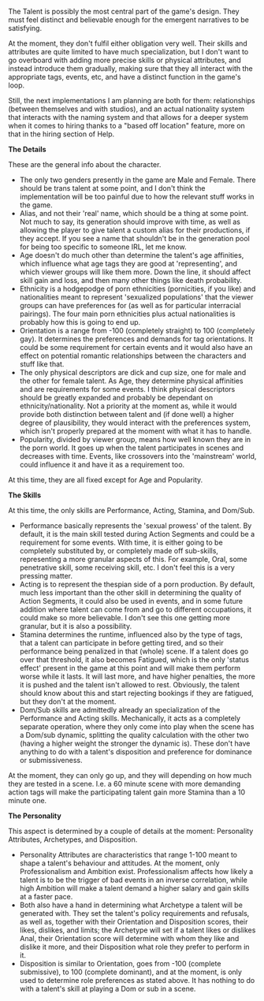 The Talent is possibly the most central part of the game's design. They must feel distinct and believable enough for the emergent narratives to be satisfying.

At the moment, they don't fulfil either obligation very well. Their skills and attributes are quite limited to have much specialization, but I don't want to go overboard with adding more precise skills or physical attributes, and instead introduce them gradually, making sure that they all interact with the appropriate tags, events, etc, and have a distinct function in the game's loop.

Still, the next implementations I am planning are both for them: relationships (between themselves and with studios), and an actual nationality system that interacts with the naming system and that allows for a deeper system when it comes to hiring thanks to a "based off location" feature, more on that in the hiring section of Help.



**The Details**

These are the general info about the character.

* The only two genders presently in the game are Male and Female. There should be trans talent at some point, and I don't think the implementation will be too painful due to how the relevant stuff works in the game.
* Alias, and not their 'real' name, which should be a thing at some point. Not much to say, its generation should improve with time, as well as allowing the player to give talent a custom alias for their productions, if they accept. If you see a name that shouldn't be in the generation pool for being too specific to someone IRL, let me know.
* Age doesn't do much other than determine the talent's age affinities, which influence what age tags they are good at 'representing', and which viewer groups will like them more. Down the line, it should affect skill gain and loss, and then many other things like death probability.
* Ethnicity is a hodgepodge of porn ethnicities (pornicities, if you like) and nationalities meant to represent 'sexualized populations' that the viewer groups can have preferences for (as well as for particular interracial pairings). The four main porn ethnicities plus actual nationalities is probably how this is going to end up.
* Orientation is a range from -100 (completely straight) to 100 (completely gay). It determines the preferences and demands for tag orientations. It could be some requirement for certain events and it would also have an effect on potential romantic relationships between the characters and stuff like that.
* The only physical descriptors are dick and cup size, one for male and the other for female talent. As Age, they determine physical affinities and are requirements for some events. I think physical descriptors should be greatly expanded and probably be dependant on ethnicity/nationality. Not a priority at the moment as, while it would provide both distinction between talent and (if done well) a higher degree of plausibility, they would interact with the preferences system, which isn't properly prepared at the moment with what it has to handle.
* Popularity, divided by viewer group, means how well known they are in the porn world. It goes up when the talent participates in scenes and decreases with time. Events, like crossovers into the 'mainstream' world, could influence it and have it as a requirement too.



At this time, they are all fixed except for Age and Popularity.



**The Skills**

At this time, the only skills are Performance, Acting, Stamina, and Dom/Sub.



* Performance basically represents the 'sexual prowess' of the talent. By default, it is the main skill tested during Action Segments and could be a requirement for some events. With time, it is either going to be completely substituted by, or completely made off sub-skills, representing a more granular aspects of this. For example, Oral, some penetrative skill, some receiving skill, etc. I don't feel this is a very pressing matter.
* Acting is to represent the thespian side of a porn production. By default, much less important than the other skill in determining the quality of Action Segments, it could also be used in events, and in some future addition where talent can come from and go to different occupations, it could make so more believable. I don't see this one getting more granular, but it is also a possibility.
* Stamina determines the runtime, influenced also by the type of tags, that a talent can participate in before getting tired, and so their performance being penalized in that (whole) scene. If a talent does go over that threshold, it also becomes Fatigued, which is the only 'status effect' present in the game at this point and will make them perform worse while it lasts. It will last more, and have higher penalties, the more it is pushed and the talent isn't allowed to rest. Obviously, the talent should know about this and start rejecting bookings if they are fatigued, but they don't at the moment.
* Dom/Sub skills are admittedly already an specialization of the Performance and Acting skills. Mechanically, it acts as a completely separate operation, where they only come into play when the scene has a Dom/sub dynamic, splitting the quality calculation with the other two (having a higher weight the stronger the dynamic is). These don't have anything to do with a talent's disposition and preference for dominance or submissiveness.



At the moment, they can only go up, and they will depending on how much they are tested in a scene. I.e. a 60 minute scene with more demanding action tags will make the participating talent gain more Stamina than a 10 minute one.



**The Personality**

This aspect is determined by a couple of details at the moment: Personality Attributes, Archetypes, and Disposition.



* Personality Attributes are characteristics that range 1-100 meant to shape a talent's behaviour and attitudes. At the moment, only Professionalism and Ambition exist. Professionalism affects how likely a talent is to be the trigger of bad events in an inverse correlation, while high Ambition will make a talent demand a higher salary and gain skills at a faster pace.  
* Both also have a hand in determining what Archetype a talent will be generated with. They set the talent's policy requirements and refusals, as well as, together with their Orientation and Disposition scores, their likes, dislikes, and limits; the Archetype will set if a talent likes or dislikes Anal, their Orientation score will determine with whom they like and dislike it more, and their Disposition what role they prefer to perform in it.
* Disposition is similar to Orientation, goes from -100 (complete submissive), to 100 (complete dominant), and at the moment, is only used to determine role preferences as stated above. It has nothing to do with a talent's skill at playing a Dom or sub in a scene.
